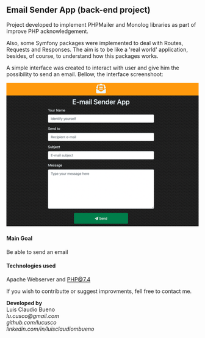 ## Email Sender App (back-end project)

Project developed to implement PHPMailer and Monolog libraries as part of improve PHP acknowledgement.  

Also, some Symfony packages were implemented to deal with Routes, Requests and Responses. The aim is to be like a 'real world' application,  besides, of course, to understand how this packages works.  

A simple interface was created to interact with user and give him the possibility to send an email. Bellow, the interface screenshoot:

![alt text](https://github.com/lucusco/app-mail/blob/main/docs/screenshot1.png?raw=true)

#### Main Goal
Be able to send an email

#### Technologies used
Apache Webserver and PHP@7.4

If you wish to contributte or suggest improvments, fell free to contact me.

**Developed by**  
Luis Claudio Bueno  
_lu.cusco@gmail.com_  
_github.com/lucusco_  
_linkedin.com/in/luisclaudiombueno_
